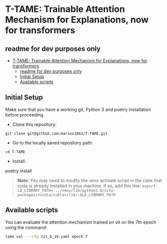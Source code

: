# T-TAME: Trainable Attention Mechanism for Explanations, now for transformers

## readme for dev purposes only

- [T-TAME: Trainable Attention Mechanism for Explanations, now for transformers](#t-tame-trainable-attention-mechanism-for-explanations-now-for-transformers)
  - [readme for dev purposes only](#readme-for-dev-purposes-only)
  - [Initial Setup](#initial-setup)
  - [Available scripts](#available-scripts)

## Initial Setup

Make sure that you have a working git, Python 3 and poetry installation before proceeding.

- Clone this repository:

```commandline
git clone git@github.com:marios1861/T-TAME.git
```

- Go to the locally saved repository path:

```commandline
cd T-TAME
```

- Install:

poetry install

> __Note__: You may need to modify the venv activate script in the case that cuda is already installed in your machine. If so, add this line:
> `export LD_LIBRARY_PATH=.../venv/lib/python3.8/site-packages/nvidia/cublas/lib/:$LD_LIBRARY_PATH`

## Available scripts

You can evaluate the attention mechanism trained on vit on the 7th epoch
 using the command:

```bash
tame val ---cfg vit_b_16.yaml epoch 7
```

